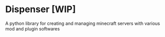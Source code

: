 # Dispenser [WIP]
A python library for creating and managing minecraft servers with various mod and plugin softwares
